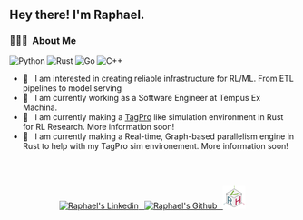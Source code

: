
<h2> Hey there! I'm Raphael.</h2>

<h3> 👨🏻‍💻 &nbsp;About Me </h3>

 ![Python](https://img.shields.io/badge/-Python-333333?style=flat&logo=python)
  ![Rust](https://img.shields.io/badge/-Rust-333333?style=flat&logo=Rust)
  ![Go](https://img.shields.io/badge/-Go-333333?style=flat&logo=Go)
  ![C++](https://img.shields.io/badge/-C++-333333?style=flat&logo=C%2B%2B)

- 🤔 &nbsp; I am interested in creating reliable infrastructure for RL/ML. From ETL pipelines to model serving
- 💼 &nbsp; I am currently working as a Software Engineer at Tempus Ex Machina.
- 🌱 &nbsp; I am currently making a [TagPro](https://tagpro.koalabeast.com/) like simulation environment in Rust for RL Research. More information soon!
- 🔭 &nbsp; I am currently making a Real-time, Graph-based parallelism engine in Rust to help with my TagPro sim environement. More information soon!

<br/>
<br/>

<p align="center">
<a href="https://www.linkedin.com/in/raphael-van-hoffelen-ba6393137/">
  <img alt="Raphael's Linkedin" width="40px" src="https://cdn.jsdelivr.net/npm/simple-icons@v3/icons/linkedin.svg" />
  &thinsp;
</a>
<a href="https://github.com/dskart">
  <img  alt="Raphael's Github" width="40px" src="https://cdn.jsdelivr.net/npm/simple-icons@v3/icons/github.svg" />
  &thinsp;
</a>
<a href="https://raphaelvanhoffelen.com">
  <img alt="Raphael's Website" width="40px" src="assets/raph_logo.svg" />
</a>
</p>
